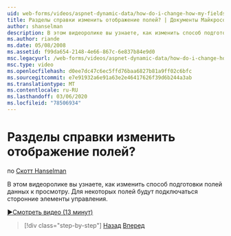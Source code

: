 ```yaml
---
uid: web-forms/videos/aspnet-dynamic-data/how-do-i-change-how-my-fields-render
title: Разделы справки изменить отображение полей? | Документы Майкрософт
author: shanselman
description: В этом видеоролике вы узнаете, как изменить способ подготовки полей данных к просмотру. Для некоторых полей будут подключаться сторонние элементы управления.
ms.author: riande
ms.date: 05/08/2008
ms.assetid: f99da654-2148-4e66-867c-6e837b84e9d0
msc.legacyurl: /web-forms/videos/aspnet-dynamic-data/how-do-i-change-how-my-fields-render
msc.type: video
ms.openlocfilehash: d0ee7dc47c6ec5ffd76baa6827b81a9ff02c6bfc
ms.sourcegitcommit: e7e91932a6e91a63e2e46417626f39d6b244a3ab
ms.translationtype: MT
ms.contentlocale: ru-RU
ms.lasthandoff: 03/06/2020
ms.locfileid: "78506934"
---
```

# <a name="how-do-i-change-how-my-fields-render"></a>Разделы справки изменить отображение полей?

по [Скотт Hanselman](https://github.com/shanselman)

В этом видеоролике вы узнаете, как изменить способ подготовки полей данных к просмотру. Для некоторых полей будут подключаться сторонние элементы управления.

[&#9654;Смотреть видео (13 минут)](https://channel9.msdn.com/Blogs/ASP-NET-Site-Videos/how-do-i-change-how-my-fields-render)

> [!div class="step-by-step"]
> [Назад](how-do-i-enable-inline-gridview-editing.md)
> [Вперед](how-do-i-handle-business-logic-exceptions.md)

